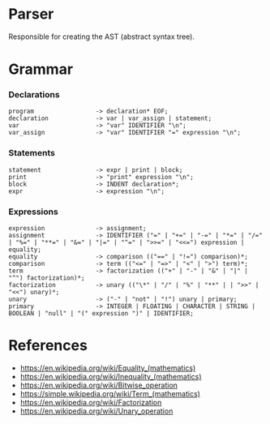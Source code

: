 # Parser
Responsible for creating the AST (abstract syntax tree).

# Grammar

### Declarations
```
program                 -> declaration* EOF;
declaration             -> var | var_assign | statement;
var                     -> "var" IDENTIFIER "\n";
var_assign              -> "var" IDENTIFIER "=" expression "\n";
```

### Statements
```
statement               -> expr | print | block;
print                   -> "print" expression "\n";
block                   -> INDENT declaration*;
expr                    -> expression "\n";
```

### Expressions
```
expression              -> assignment;
assignment              -> IDENTIFIER ("=" | "+=" | "-=" | "*=" | "/=" | "%=" | "**=" | "&=" | "|=" | "^=" | ">>=" | "<<=") expression | equality;
equality                -> comparison (("==" | "!=") comparison)*;
comparison              -> term (("<=" | "=>" | "<" | ">") term)*;
term                    -> factorization (("+" | "-" | "&" | "|" | "^") factorization)*;
factorization           -> unary (("\*" | "/" | "%" | "**" | | ">>" | "<<") unary)*;
unary                   -> ("-" | "not" | "!") unary | primary;
primary                 -> INTEGER | FLOATING | CHARACTER | STRING | BOOLEAN | "null" | "(" expression ")" | IDENTIFIER;
```

# References
- https://en.wikipedia.org/wiki/Equality_(mathematics)
- https://en.wikipedia.org/wiki/Inequality_(mathematics)
- https://en.wikipedia.org/wiki/Bitwise_operation
- https://simple.wikipedia.org/wiki/Term_(mathematics)
- https://en.wikipedia.org/wiki/Factorization
- https://en.wikipedia.org/wiki/Unary_operation